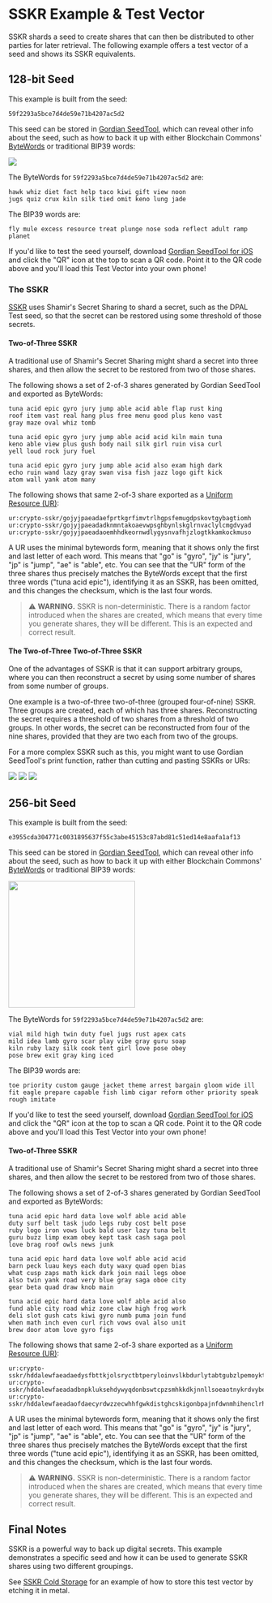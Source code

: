 # SSKR Example & Test Vector

SSKR shards a seed to create shares that can then be distributed to other parties for later retrieval. The following example offers a test vector of a seed and shows its SSKR equivalents.

## 128-bit Seed

This example is built from the seed:
```
59f2293a5bce7d4de59e71b4207ac5d2
```
This seed can be stored in [Gordian SeedTool](https://github.com/BlockchainCommons/GordianSeedTool-iOS), which can reveal other info about the seed, such as how to back it up with either Blockchain Commons' [ByteWords](https://github.com/BlockchainCommons/bc-bytewords) or traditional BIP39 words:

![](../images/sskr-seed.png)

The ByteWords for `59f2293a5bce7d4de59e71b4207ac5d2` are:
```
hawk whiz diet fact help taco kiwi gift view noon 
jugs quiz crux kiln silk tied omit keno lung jade
```
The BIP39 words are:
```
fly mule excess resource treat plunge nose soda reflect adult ramp planet
```
If you'd like to test the seed yourself, download [Gordian SeedTool for iOS](https://apps.apple.com/us/app/gordian-seed-tool/id1545088229) and click the "QR" icon at the top to scan a QR code. Point it to the QR code above and you'll load this Test Vector into your own phone!

### The SSKR

[SSKR](https://github.com/BlockchainCommons/bc-sskr) uses Shamir's Secret Sharing to shard a secret, such as the DPAL Test seed, so that the secret can be restored using some threshold of those secrets. 

#### Two-of-Three SSKR

A traditional use of Shamir's Secret Sharing might shard a secret into three shares, and then allow the secret to be restored from two of those shares. 

The following shows a set of 2-of-3 shares generated by Gordian SeedTool and exported as ByteWords:
```
tuna acid epic gyro jury jump able acid able flap rust king 
roof item vast real hang plus free menu good plus keno vast 
gray maze oval whiz tomb

tuna acid epic gyro jury jump able acid acid kiln main tuna 
keno able view plus gush body nail silk girl ruin visa curl 
yell loud rock jury fuel

tuna acid epic gyro jury jump able acid also exam high dark 
echo ruin wand lazy gray swan visa fish jazz logo gift kick
atom wall yank atom many
```
The following shows that same 2-of-3 share exported as a [Uniform Resource (UR)](https://github.com/BlockchainCommons/Research/blob/master/papers/bcr-2020-005-ur.md):
```
ur:crypto-sskr/gojyjpaeadaefprtkgrfimvtrlhgpsfemugdpskovtgybagtiomh
ur:crypto-sskr/gojyjpaeadadknmntakoaevwpsghbynlskglrnvaclylcmgdvyad
ur:crypto-sskr/gojyjpaeadaoemhhdkeornwdlygysnvafhjzlogtkkamkockmuso
```
A UR uses the minimal bytewords form, meaning that it shows only the first and last letter of each word. This means that "go" is "gyro", "jy" is "jury", "jp" is "jump", "ae" is "able", etc. You can see that the "UR" form of the three shares thus precisely matches the ByteWords except that the first three words ("tuna acid epic"), identifying it as an SSKR, has been omitted, and this changes the checksum, which is the last four words.

> :warning: **WARNING.** SSKR is non-deterministic. There is a random factor introduced when the shares are created, which means that every time you generate shares, they will be different. This is an expected and correct result.
  
#### The Two-of-Three Two-of-Three SSKR

One of the advantages of SSKR is that it can support arbitrary groups, where you can then reconstruct a secret by using some number of shares from some number of groups.

One example is a two-of-three two-of-three (grouped four-of-nine) SSKR. Three groups are created, each of which has three shares. Reconstructing the secret requires a threshold of two shares from a threshold of two groups. In other words, the secret can be reconstructed from four of the nine shares, provided that they are two each from two of the groups.

For a more complex SSKR such as this, you might want to use Gordian SeedTool's print function, rather than cutting and pasting SSKRs or URs:

![](../images/sskr-shares-1.png)
![](../images/sskr-shares-2.png)
![](../images/sskr-shares-3.png)

## 256-bit Seed

This example is built from the seed:
```
e3955cda304771c0031895637f55c3abe45153c87abd81c51ed14e8aafa1af13
```
This seed can be stored in [Gordian SeedTool](https://github.com/BlockchainCommons/GordianSeedTool-iOS), which can reveal other info about the seed, such as how to back it up with either Blockchain Commons' [ByteWords](https://github.com/BlockchainCommons/bc-bytewords) or traditional BIP39 words:

<img src="../images/sskr-seed-256.jpg" width=250>

The ByteWords for `59f2293a5bce7d4de59e71b4207ac5d2` are:
```
vial mild high twin duty fuel jugs rust apex cats 
mild idea lamb gyro scar play vibe gray guru soap 
kiln ruby lazy silk cook tent girl love pose obey 
pose brew exit gray king iced
```
The BIP39 words are:
```
toe priority custom gauge jacket theme arrest bargain gloom wide ill fit eagle prepare capable fish limb cigar reform other priority speak rough imitate
```
If you'd like to test the seed yourself, download [Gordian SeedTool for iOS](https://apps.apple.com/us/app/gordian-seed-tool/id1545088229) and click the "QR" icon at the top to scan a QR code. Point it to the QR code above and you'll load this Test Vector into your own phone!

#### Two-of-Three SSKR

A traditional use of Shamir's Secret Sharing might shard a secret into three shares, and then allow the secret to be restored from two of those shares. 

The following shows a set of 2-of-3 shares generated by Gordian SeedTool and exported as ByteWords:
```
tuna acid epic hard data love wolf able acid able
duty surf belt task judo legs ruby cost belt pose
ruby logo iron vows luck bald user lazy tuna belt
guru buzz limp exam obey kept task cash saga pool
love brag roof owls news junk

tuna acid epic hard data love wolf able acid acid
barn peck luau keys each duty waxy quad open bias
what cusp zaps math kick dark join nail legs oboe
also twin yank road very blue gray saga oboe city
gear beta quad draw knob main

tuna acid epic hard data love wolf able acid also
fund able city road whiz zone claw high frog work
deli slot gush cats kiwi gyro numb puma join fund
when math inch even curl rich vows oval also unit
brew door atom love gyro figs
```
The following shows that same 2-of-3 share exported as a [Uniform Resource (UR)](https://github.com/BlockchainCommons/Research/blob/master/papers/bcr-2020-005-ur.md):
```
ur:crypto-sskr/hddalewfaeadaedysfbttkjolsryctbtperyloinvslkbdurlytabtgubzlpemoykttkchsapllebgvdgleedp
ur:crypto-sskr/hddalewfaeadadbnpkluksehdywyqdonbswtcpzsmhkkdkjnnllsoeaotnykrdvybegysaoecygrbavssktbti
ur:crypto-sskr/hddalewfaeadaofdaecyrdwzzecwhhfgwkdistghcskigonbpajnfdwnmhihenclrhvsolaoutbwdrhliazcia
```
A UR uses the minimal bytewords form, meaning that it shows only the first and last letter of each word. This means that "go" is "gyro", "jy" is "jury", "jp" is "jump", "ae" is "able", etc. You can see that the "UR" form of the three shares thus precisely matches the ByteWords except that the first three words ("tune acid epic"), identifying it as an SSKR, has been omitted, and this changes the checksum, which is the last four words.

> :warning: **WARNING.** SSKR is non-deterministic. There is a random factor introduced when the shares are created, which means that every time you generate shares, they will be different. This is an expected and correct result.

## Final Notes

SSKR is a powerful way to back up digital secrets. This example demonstrates a specific seed and how it can be used to generate SSKR shares using two different groupings.

See [SSKR Cold Storage](sskr-cold-storage.md) for an example of how to store this test vector by etching it in metal. 


